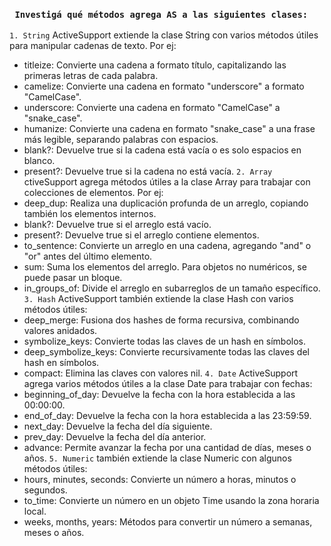 ### ``` Investigá qué métodos agrega AS a las siguientes clases:```
`1. String`
ActiveSupport extiende la clase String con varios métodos útiles para manipular cadenas de texto. 
Por ej:
- titleize: Convierte una cadena a formato título, capitalizando las primeras letras de cada palabra.
- camelize: Convierte una cadena en formato "underscore" a formato "CamelCase".
- underscore: Convierte una cadena en formato "CamelCase" a "snake_case".
- humanize: Convierte una cadena en formato "snake_case" a una frase más legible, separando palabras con espacios.
- blank?: Devuelve true si la cadena está vacía o es solo espacios en blanco.
- present?: Devuelve true si la cadena no está vacía.
`2. Array`
ctiveSupport agrega métodos útiles a la clase Array para trabajar con colecciones de elementos. 
Por ej:
- deep_dup: Realiza una duplicación profunda de un arreglo, copiando también los elementos internos.
- blank?: Devuelve true si el arreglo está vacío.
- present?: Devuelve true si el arreglo contiene elementos.
- to_sentence: Convierte un arreglo en una cadena, agregando "and" o "or" antes del último elemento.
- sum: Suma los elementos del arreglo. Para objetos no numéricos, se puede pasar un bloque.
- in_groups_of: Divide el arreglo en subarreglos de un tamaño específico.
`3. Hash`
ActiveSupport también extiende la clase Hash con varios métodos útiles:
- deep_merge: Fusiona dos hashes de forma recursiva, combinando valores anidados.
- symbolize_keys: Convierte todas las claves de un hash en símbolos.
- deep_symbolize_keys: Convierte recursivamente todas las claves del hash en símbolos.
- compact: Elimina las claves con valores nil.
`4. Date`
ActiveSupport agrega varios métodos útiles a la clase Date para trabajar con fechas:
- beginning_of_day: Devuelve la fecha con la hora establecida a las 00:00:00.
- end_of_day: Devuelve la fecha con la hora establecida a las 23:59:59.
- next_day: Devuelve la fecha del día siguiente.
- prev_day: Devuelve la fecha del día anterior.
- advance: Permite avanzar la fecha por una cantidad de días, meses o años.
`5. Numeric`
también extiende la clase Numeric con algunos métodos útiles:
- hours, minutes, seconds: Convierte un número a horas, minutos o segundos.
- to_time: Convierte un número en un objeto Time usando la zona horaria local.
- weeks, months, years: Métodos para convertir un número a semanas, meses o años.

